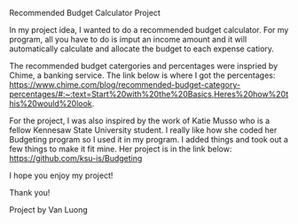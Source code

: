 Recommended Budget Calculator Project

In my project idea, I wanted to do a recommended budget calculator. For my program, all you have to do is imput an income amount and it will automatically calculate and allocate the budget to each expense catiory. 

The recommended budget catergories and percentages were inspried by Chime, a banking service. The link below is where I got the percentages:
https://www.chime.com/blog/recommended-budget-category-percentages/#:~:text=Start%20with%20the%20Basics,Heres%20how%20this%20would%20look.

For the project, I was also inspired by the work of Katie Musso who is a fellow Kennesaw State University student. I really like how she coded her Budgeting program so I used it in my program. I added things and took out a few things to make it fit mine. Her project is in the link below:
https://github.com/ksu-is/Budgeting

I hope you enjoy my project! 

Thank you!

Project by Van Luong